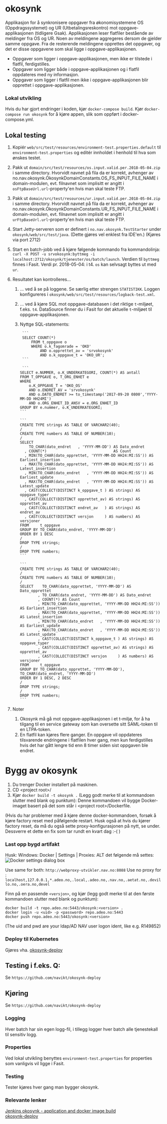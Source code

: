# okosynk
Applikasjon for å synkronisere oppgaver fra økonomisystemene OS (Oppdragssystemet) og UR (Utbetalingsreskontro) mot oppgave-applikasjonen (tidligere Gsak).
Applikasjonen leser flatfiler bestående av meldinger fra OS og UR. Noen av meldingene aggregeres
dersom de gjelder samme oppgave. Fra de resterende meldingene opprettes det oppgaver, og det er
disse oppgavene som skal ligge i oppgave-applikasjonen.

* Oppgaver som ligger i oppgave-applikasjonen, men ikke er tilstede i flatfil, ferdigstilles.
* Oppgaver som ligger både i oppgave-applikasjonen og i flatfil oppdateres med ny informasjon.
* Oppgaver som ligger i flatfil men ikke i oppgave-applikasjonen blir opprettet i oppgave-applikasjonen.

### Lokal utvikling

Hvis du har gjort endringer i koden, kjør `docker-compose build`.
Kjør `docker-compose run okosynk` for å kjøre appen, slik
som oppført i docker-compose.yml.
## Lokal testing
1. Kopiér `web/src/test/resources/environment-test.properties.default` til `environment-test.properties` og editér innholdet i henhold til hva som ønskes testet.
0. Pakk ut `domain/src/test/resources/os.input.valid.per.2018-05-04.zip` i samme directory. Hvorvidt navnet på fila da er korrekt, avhenger av no.nav.okosynk.OkosynkDomainConstants.OS_FS_INPUT_FILE_NAME i domain-modulen, evt. filnavnet som implisitt er angitt i `osFtpBaseUrl.url`-property'en hvis man skal teste FTP.
0. Pakk ut `domain/src/test/resources/ur.input.valid.per.2018-05-04.zip` i samme directory. Hvorvidt navnet på fila da er korrekt, avhenger av no.nav.okosynk.OkosynkDomainConstants.UR_FS_INPUT_FILE_NAME i domain-modulen, evt. filnavnet som implisitt er angitt i `urFtpBaseUrl.url`-property'en hvis man skal teste FTP.
0. Start Jetty-serveren som er definert i `no.nav.okosynk.TestStarter` under `okosynk/web/src/test/java`. (Dette gjøres vel enklest fra IDE'en.) (Kjøres via port 2712)
0. Start en batch-jobb ved å kjøre følgende kommando fra kommandolinja: `curl -X POST -u srvokosynk:byttmeg -i localhost:2712/okosynk/tjenester/os/batch/launch`. Verdien til `byttmeg` finnes i Fasit. Verdi pr. 2018-05-04:  i t4. `os` kan selvsagt byttes ut med `ur`.

0. Resultatet kan kontrolleres...
    1. ... ved å se på loggene. Se særlig etter strengen `STATISTIKK`. Loggen konfigureres i `okosynk/web/src/test/resources/logback-test.xml`.
    0. ... ved å kjøre SQL mot oppgave-databasen  i det riktige `t`-miljøet, f.eks. `t4`. DataSource finner du i Fasit for det aktuelle `t`-miljøet til oppgave-applikasjonen.
    1. Nyttge SQL-statements:   
            
            ```
            SELECT COUNT(*)
                FROM t_oppgave o
                WHERE o.k_fagomrade = 'OKO'
                    AND o.opprettet_av = 'srvokosynk'
                    AND o.k_oppgave_t = 'OKO_UR';
            ```

            ```
           SELECT e.NUMMER, o.K_UNDERKATEGORI, COUNT(*) AS antall
           FROM T_OPPGAVE o, T_ORG_ENHET e
           WHERE
               o.K_OPPGAVE_T = 'OKO_OS'
               AND o.ENDRET_AV = 'srvokosynk'
               AND o.DATO_ENDRET >= to_timestamp('2017-09-20 0800','YYYY-MM-DD HH24MI')
               AND o.ORG_ENHET_ID_ANSV = e.ORG_ENHET_ID
           GROUP BY e.nummer, o.K_UNDERKATEGORI;
           ```

           ```
           CREATE TYPE strings AS TABLE OF VARCHAR2(40);
           /
           CREATE TYPE numbers AS TABLE OF NUMBER(10);
           /
           SELECT
               TO_CHAR(dato_endret   , 'YYYY-MM-DD') AS Dato_endret
             , COUNT(*)                              AS Count
             , MIN(TO_CHAR(dato_opprettet, 'YYYY-MM-DD HH24:MI:SS')) AS Earliest_insertion
             , MAX(TO_CHAR(dato_opprettet, 'YYYY-MM-DD HH24:MI:SS')) AS Latest_insertion
             , MIN(TO_CHAR(dato_endret   , 'YYYY-MM-DD HH24:MI:SS')) AS Earliest_update
             , MAX(TO_CHAR(dato_endret   , 'YYYY-MM-DD HH24:MI:SS')) AS Latest_update
             , CAST(COLLECT(DISTINCT k_oppgave_t ) AS strings) AS oppgave_typer
             , CAST(COLLECT(DISTINCT opprettet_av) AS strings) AS opprettet_av
             , CAST(COLLECT(DISTINCT endret_av   ) AS strings) AS endret_av
             , CAST(COLLECT(DISTINCT versjon     ) AS numbers) AS versjoner
           FROM     t_oppgave
           GROUP BY TO_CHAR(dato_endret, 'YYYY-MM-DD')
           ORDER BY 1 DESC
           /
           DROP TYPE strings;
           /
           DROP TYPE numbers;
           ```

           ```
           CREATE TYPE strings AS TABLE OF VARCHAR2(40);
           /
           CREATE TYPE numbers AS TABLE OF NUMBER(10);
           /
           SELECT    TO_CHAR(dato_opprettet, 'YYYY-MM-DD') AS Dato_opprettet
                   , TO_CHAR(dato_endret, 'YYYY-MM-DD') AS Dato_endret
                   , COUNT(*) AS Count
                   , MIN(TO_CHAR(dato_opprettet, 'YYYY-MM-DD HH24:MI:SS')) AS Earliest_insertion
                   , MAX(TO_CHAR(dato_opprettet, 'YYYY-MM-DD HH24:MI:SS')) AS Latest_insertion
                   , MIN(TO_CHAR(dato_endret   , 'YYYY-MM-DD HH24:MI:SS')) AS Earliest_update
                   , MAX(TO_CHAR(dato_endret   , 'YYYY-MM-DD HH24:MI:SS')) AS Latest_update
                   , CAST(COLLECT(DISTINCT k_oppgave_t ) AS strings) AS oppgave_typer
                   , CAST(COLLECT(DISTINCT opprettet_av) AS strings) AS opprettet_av
                   , CAST(COLLECT(DISTINCT versjon     ) AS numbers) AS versjoner
           FROM     t_oppgave
           GROUP BY TO_CHAR(dato_opprettet, 'YYYY-MM-DD'), TO_CHAR(dato_endret, 'YYYY-MM-DD')
           ORDER BY 1 DESC, 2 DESC
           /
           DROP TYPE strings;
           /
           DROP TYPE numbers;
           ```
0. Noter
    1. Okosynk må gå mot oppgave-applikasjonen i et t-miljø, for å ha tilgang til en service gateway som kan oversette sitt
       SAML-token til en LTPA-token.
    0. En flatfil kan kjøres flere ganger. En oppgave vil oppdateres tilsvarende endringene i flatfilen hver gang, men kun ferdigstilles hvis det har gått lengre tid enn 8 timer siden sist oppgaven ble endret.

# Bygg av okosynk

1. Du trenger Docker installert på maskinen.
2. CD &lt;project root&gt;/
3. Kjør `docker build -t okosynk .` (Legg godt merke til at kommandoen slutter med blank og punktum):
Denne kommandoen vil bygge Docker-imaget basert på det som står i &lt;project root&gt;/Dockerfile.

(Hvis du har problemer med å kjøre denne docker-kommandoen, forsøk å kjøre factory reset med påfølgende restart. Husk også at hvis du kjører factory reset, da må du også sette proxy-konfigurasjonen på nytt, se under. Dessverre et dette en fix som tar rundt en kvart dag :-( )
### Last opp bygd artifakt
Husk: Windows: Docker |  Settings | Proxies: ALT det følgende må settes:
![Docker settings dialog box](./docker.settings.proxies.jpg)

Use same for both: ```http://webproxy-utvikler.nav.no:8088```
Use no proxy for : ```localhost,127.0.0.1,*.adeo.no,.local,.adeo.no,.nav.no,.aetat.no,.devillo.no,.oera.no,devel```

Finn på en passende `<versjon>`, og kjør (legg godt merke til at den første kommandoen slutter med blank og punktum):
```
docker build -t repo.adeo.no:5443/okosynk:<version> .
docker login -u <uid> -p <password> repo.adeo.no:5443
docker push repo.adeo.no:5443/okosynk:<version>
```
(The uid and pwd are your ldap/AD NAV user logon ident, like e.g. R149852)
### Deploy til Kubernetes
Gjøres vha. [okosynk-deploy](https://github.com/navikt/okosynk-deploy)

## Testing i f.eks. Q:
Se ```https://github.com/navikt/okosynk-deploy```

## Kjøring
Se ```https://github.com/navikt/okosynk-deploy```

### Logging
Hver batch har sin egen logg-fil, i tillegg logger hver batch alle tjenestekall til sensitiv logg.

### Properties
Ved lokal utvikling benyttes `environment-test.properties` for properties som vanligvis vil ligge i Fasit. 

### Testing
Tester kjøres hver gang man bygger okosynk.

### Relevante lenker
[Jenkins okosynk - application and docker image build](http://vegard-jenkins.adeo.no/job/okosynk/)<BR/>
[okosynk-deploy](https://github.com/navikt/okosynk-deploy)<BR/>
